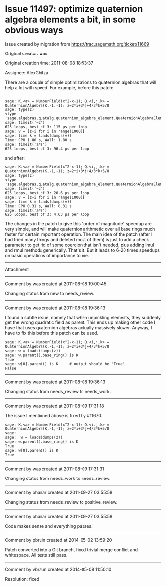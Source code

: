 # Issue 11497: optimize quaternion algebra elements a bit, in some obvious ways

Issue created by migration from https://trac.sagemath.org/ticket/11669

Original creator: was

Original creation time: 2011-08-08 18:53:37

Assignee: AlexGhitza

There are a couple of simple optimizations to quaternion algebras that will help a lot with speed.  For example, before this patch:

```

sage: K.<a> = NumberField(x^2-x-1); Q.<i,j,k> = QuaternionAlgebra(K,-1,-1); z=2*i+3*j+4/3*k+5/8
sage: type(z)
<type 'sage.algebras.quatalg.quaternion_algebra_element.QuaternionAlgebraElement_generic'>
sage: timeit('~z')
625 loops, best of 3: 115 µs per loop
sage: v = [z+i for i in range(1000)]
sage: time k = loads(dumps(v))
Time: CPU 1.80 s, Wall: 1.80 s
sage: timeit('a*z')
625 loops, best of 3: 96.4 µs per loop
```

and after:

```
sage: K.<a> = NumberField(x^2-x-1); Q.<i,j,k> = QuaternionAlgebra(K,-1,-1); z=2*i+3*j+4/3*k+5/8
sage: type(z)
<type 'sage.algebras.quatalg.quaternion_algebra_element.QuaternionAlgebraElement_generic'>
sage: timeit('~z')
625 loops, best of 3: 20.6 µs per loop
sage: v = [z+i for i in range(1000)]
sage: time k = loads(dumps(v))
Time: CPU 0.31 s, Wall: 0.31 s
sage: timeit('a*z')
625 loops, best of 3: 4.63 µs per loop
```


The changes in the patch to give this "order of magnitude" speedup are very simple, and will make quaternion arithmetic over all base rings much faster for certain important operation.  The main idea of the patch (after I had tried many things and deleted most of them) is just to add a check parameter to get rid of some coercion that isn't needed, plus adding lmul and rmul methods generically.  That's it.  But it leads to 6-20 times speedups on basic operations of importance to me.


---

Attachment


---

Comment by was created at 2011-08-08 19:00:45

Changing status from new to needs_review.


---

Comment by was created at 2011-08-08 19:36:13

I found a subtle issue, namely that when unpickling elements, they suddenly get the wrong quadratic field as parent.  This ends up making other code I have that uses quaternion algebras actually massively slower.    Anyway, I have to fix this before this patch can be used.


```
sage: K.<a> = NumberField(x^2-x-1); Q.<i,j,k> = QuaternionAlgebra(K,-1,-1); z=2*i+3*j+4/3*k+5/8
sage: w = loads(dumps(z))
sage: w.parent().base_ring() is K
True
sage: w[0].parent() is K     # output should be "True"
False
```



---

Comment by was created at 2011-08-08 19:36:13

Changing status from needs_review to needs_work.


---

Comment by was created at 2011-08-09 17:31:18

The issue I mentioned above is fixed by #11670.  


```
sage: K.<a> = NumberField(x^2-x-1); Q.<i,j,k> = QuaternionAlgebra(K,-1,-1); z=2*i+3*j+4/3*k+5/8
sage: 
sage:  w = loads(dumps(z))
sage: w.parent().base_ring() is K
True
sage: w[0].parent() is K
True
```



---

Comment by was created at 2011-08-09 17:31:31

Changing status from needs_work to needs_review.


---

Comment by ohanar created at 2011-09-27 03:55:58

Changing status from needs_review to positive_review.


---

Comment by ohanar created at 2011-09-27 03:55:58

Code makes sense and everything passes.


---

Comment by pbruin created at 2014-05-02 13:59:20

Patch converted into a Git branch, fixed trivial merge conflict and whitespace.  All tests still pass.


---

Comment by vbraun created at 2014-05-08 11:50:10

Resolution: fixed
